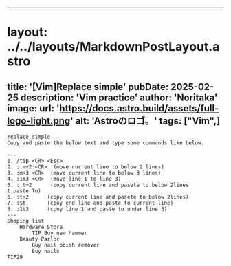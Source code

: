 
---
# layout: ../../layouts/MarkdownPostLayout.astro
title: '[Vim]Replace simple'
pubDate: 2025-02-25
description: 'Vim practice'
author: 'Noritaka'
image:
    url: 'https://docs.astro.build/assets/full-logo-light.png'
    alt: 'Astroのロゴ。'
tags: ["Vim",]
---

```
replace simple
Copy and paste the below text and type some commands like below.

---
1. /tip <CR> <Esc>
2. :.m+2 <CR>  (move current line to below 2 lines)
3. :m+3 <CR>  (move current line to below 3 lines)
4. :1m3 <CR>  (move line 1 to line 3)
5. :.t+2      (copy current line and pasete to below 2lines      t:paste To)
6. :t+2      (copy current line and pasete to below 2lines)
7. :$t.      (cpoy end line and paste to current line)
8. :1t3      (cpoy line 1 and paste to under line 3)
---
Shoping list
	Hardware Store
		TIP Buy new hammer
	Beauty Parlor
		Buy nail poish remover
		Buy nails
TIP29
```
